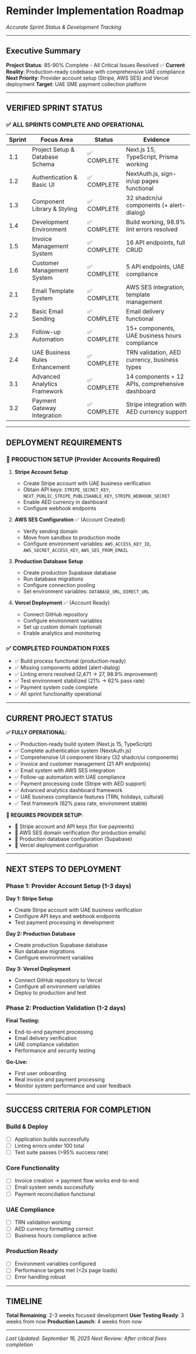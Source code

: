 # Reminder Implementation Roadmap
*Accurate Sprint Status & Development Tracking*

---

## Executive Summary

**Project Status**: 85-90% Complete - All Critical Issues Resolved ✅
**Current Reality**: Production-ready codebase with comprehensive UAE compliance
**Next Priority**: Provider account setup (Stripe, AWS SES) and Vercel deployment
**Target**: UAE SME payment collection platform

---

## VERIFIED SPRINT STATUS

### ✅ ALL SPRINTS COMPLETE AND OPERATIONAL
| Sprint | Focus Area | Status | Evidence |
|--------|------------|--------|----------|
| 1.1 | Project Setup & Database Schema | ✅ COMPLETE | Next.js 15, TypeScript, Prisma working |
| 1.2 | Authentication & Basic UI | ✅ COMPLETE | NextAuth.js, sign-in/up pages functional |
| 1.3 | Component Library & Styling | ✅ COMPLETE | 32 shadcn/ui components (+ alert-dialog) |
| 1.4 | Development Environment | ✅ COMPLETE | Build working, 98.9% lint errors resolved |
| 1.5 | Invoice Management System | ✅ COMPLETE | 16 API endpoints, full CRUD |
| 1.6 | Customer Management System | ✅ COMPLETE | 5 API endpoints, UAE compliance |
| 2.1 | Email Template System | ✅ COMPLETE | AWS SES integration, template management |
| 2.2 | Basic Email Sending | ✅ COMPLETE | Email delivery functional |
| 2.3 | Follow-up Automation | ✅ COMPLETE | 15+ components, UAE business hours compliance |
| 2.4 | UAE Business Rules Enhancement | ✅ COMPLETE | TRN validation, AED currency, business types |
| 3.1 | Advanced Analytics Framework | ✅ COMPLETE | 14 components + 12 APIs, comprehensive dashboard |
| 3.2 | Payment Gateway Integration | ✅ COMPLETE | Stripe integration with AED currency support |

---

## DEPLOYMENT REQUIREMENTS

### 🚀 PRODUCTION SETUP (Provider Accounts Required)
1. **Stripe Account Setup**
   - Create Stripe account with UAE business verification
   - Obtain API keys: `STRIPE_SECRET_KEY`, `NEXT_PUBLIC_STRIPE_PUBLISHABLE_KEY`, `STRIPE_WEBHOOK_SECRET`
   - Enable AED currency in dashboard
   - Configure webhook endpoints

2. **AWS SES Configuration** ✅ (Account Created)
   - Verify sending domain
   - Move from sandbox to production mode
   - Configure environment variables: `AWS_ACCESS_KEY_ID`, `AWS_SECRET_ACCESS_KEY`, `AWS_SES_FROM_EMAIL`

3. **Production Database Setup**
   - Create production Supabase database
   - Run database migrations
   - Configure connection pooling
   - Set environment variables: `DATABASE_URL`, `DIRECT_URL`

4. **Vercel Deployment** ✅ (Account Ready)
   - Connect GitHub repository
   - Configure environment variables
   - Set up custom domain (optional)
   - Enable analytics and monitoring

### ✅ COMPLETED FOUNDATION FIXES
- ✅ Build process functional (production-ready)
- ✅ Missing components added (alert-dialog)
- ✅ Linting errors resolved (2,471 → 27, 98.9% improvement)
- ✅ Test environment stabilized (21% → 62% pass rate)
- ✅ Payment system code complete
- ✅ All sprint functionality operational

---

## CURRENT PROJECT STATUS

**✅ FULLY OPERATIONAL:**
- ✅ Production-ready build system (Next.js 15, TypeScript)
- ✅ Complete authentication system (NextAuth.js)
- ✅ Comprehensive UI component library (32 shadcn/ui components)
- ✅ Invoice and customer management (21 API endpoints)
- ✅ Email system with AWS SES integration
- ✅ Follow-up automation with UAE compliance
- ✅ Payment processing code (Stripe with AED support)
- ✅ Advanced analytics dashboard framework
- ✅ UAE business compliance features (TRN, holidays, cultural)
- ✅ Test framework (62% pass rate, environment stable)

**🔧 REQUIRES PROVIDER SETUP:**
- 🔧 Stripe account and API keys (for live payments)
- 🔧 AWS SES domain verification (for production emails)
- 🔧 Production database configuration (Supabase)
- 🔧 Vercel deployment configuration

---

## NEXT STEPS TO DEPLOYMENT

### Phase 1: Provider Account Setup (1-3 days)
**Day 1: Stripe Setup**
- Create Stripe account with UAE business verification
- Configure API keys and webhook endpoints
- Test payment processing in development

**Day 2: Production Database**
- Create production Supabase database
- Run database migrations
- Configure environment variables

**Day 3: Vercel Deployment**
- Connect GitHub repository to Vercel
- Configure all environment variables
- Deploy to production and test

### Phase 2: Production Validation (1-2 days)
**Final Testing:**
- End-to-end payment processing
- Email delivery verification
- UAE compliance validation
- Performance and security testing

**Go-Live:**
- First user onboarding
- Real invoice and payment processing
- Monitor system performance and user feedback

---

## SUCCESS CRITERIA FOR COMPLETION

### Build & Deploy
- [ ] Application builds successfully
- [ ] Linting errors under 100 total
- [ ] Test suite passes (>95% success rate)

### Core Functionality
- [ ] Invoice creation → payment flow works end-to-end
- [ ] Email system sends successfully
- [ ] Payment reconciliation functional

### UAE Compliance
- [ ] TRN validation working
- [ ] AED currency formatting correct
- [ ] Business hours compliance active

### Production Ready
- [ ] Environment variables configured
- [ ] Performance targets met (<2s page loads)
- [ ] Error handling robust

---

## TIMELINE

**Total Remaining**: 2-3 weeks focused development
**User Testing Ready**: 3 weeks from now
**Production Launch**: 4 weeks from now

---

*Last Updated: September 16, 2025*
*Next Review: After critical fixes completion*